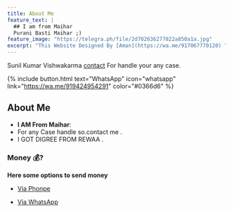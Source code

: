 ```yaml
---
title: About Me
feature_text: |
  ## I am from Maihar
  Purani Basti Maihar ;)
feature_image: "https://telegra.ph/file/2d702636277822a850a1a.jpg"
excerpt: "This Website Designed By [Aman](https://wa.me/917067770120) To Make Affective Information About Website."
---
```


Sunil Kumar Vishwakarma  [contact](https://wa.me/919424954291) For handle your any case.

{% include button.html text="WhatsApp" icon="whatsapp" link="https://wa.me/919424954291" color="#0366d6" %}

## About Me

- **I AM From Maihar**:
- For any Case handle so.contact me .
- I GOT DIGREE FROM REWAA .

### Money 💰?

**Here some options to send money**

- [Via Phonpe](https://rzp.io/l/GODFATHERDONATIONS)

- [Via WhatsApp](https://wa.me/919424954291)


